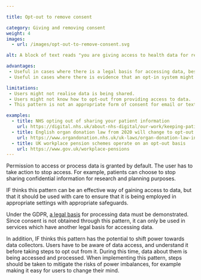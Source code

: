 ```yaml
---

title: Opt-out to remove consent

category: Giving and removing consent
weight: 4
images:
  - url: /images/opt-out-to-remove-consent.svg

alt: A block of text reads "you are giving access to health data for research purposes". Below, there's a button to opt-out.

advantages:
 - Useful in cases where there is a legal basis for accessing data, besides explicit consent.
 - Useful in cases where there is evidence that an opt-in system might result in the collection of biased or incomplete data sets (e.g. [medical research data](https://understandingpatientdata.org.uk/news/why-an-opt-out)).

limitations:
 - Users might not realise data is being shared.
 - Users might not know how to opt-out from providing access to data.
 - This pattern is not an appropriate form of consent for email or text marketing or communication. Users must give specific consent for this.

examples:
  - title: NHS opting out of sharing your patient information
    url: https://digital.nhs.uk/about-nhs-digital/our-work/keeping-patient-data-safe/how-we-look-after-your-health-and-care-information/your-information-choices/opting-out-of-sharing-your-confidential-patient-information
  - title: English organ donation law from 2020 will change to opt-out rather than opt-in
    url: https://www.organdonation.nhs.uk/uk-laws/organ-donation-law-in-england/
  - title: UK workplace pension schemes operate on an opt-out basis
    url: https://www.gov.uk/workplace-pensions
---
```


Permission to access or process data is granted by default. The user has to take action to stop access. For example, patients can choose to stop sharing confidential information for research and planning purposes.

IF thinks this pattern can be an effective way of gaining access to data, but that it should be used with care to ensure that it is being employed in appropriate settings with appropriate safeguards.

Under the GDPR, [a legal basis](https://ico.org.uk/for-organisations/guide-to-data-protection/guide-to-the-general-data-protection-regulation-gdpr/lawful-basis-for-processing/) for processing data must be demonstrated. Since consent is not obtained through this pattern, it can only be used in services which have another legal basis for accessing data.

In addition, IF thinks this pattern has the potential to shift power towards data collectors. Users have to be aware of data access, and understand it before taking steps to opt out from it. During this time, data about them is being accessed and processed. When implementing this pattern, steps should be taken to mitigate the risks of power imbalances, for example making it easy for users to change their mind.
